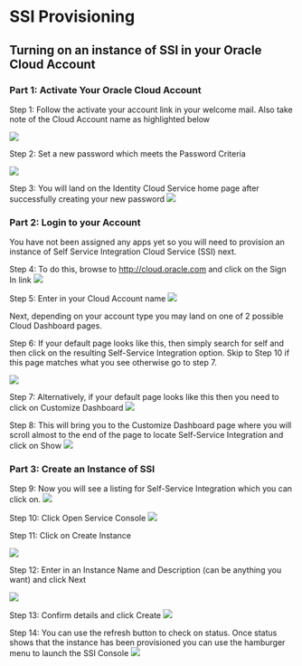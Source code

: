 # SSI Provisioning

## Turning on an instance of SSI in your Oracle Cloud Account

### Part 1: Activate Your Oracle Cloud Account

Step 1:  Follow the activate your account link in your welcome mail.  Also take note of the Cloud Account name as highlighted below 

![](./images/provisioning/Step1.png)


Step 2:   Set a new password which meets the Password Criteria  

![](./images/provisioning/Step2.png)

Step 3:  You will land on the Identity Cloud Service home page after successfully creating your new password
![](./images/provisioning/Step3.png)

### Part 2: Login to your Account


You have not been assigned any apps yet so you will need to provision an instance of Self Service Integration Cloud Service (SSI) next.

Step 4:  To do this, browse to http://cloud.oracle.com and click on the Sign In link
![](./images/provisioning/Step4.png)

 

Step 5:  Enter in your Cloud Account name 
![](./images/provisioning/Step5.png)



Next, depending on your account type you may land on one of 2 possible Cloud Dashboard pages.

Step 6:  If your default page looks like this, then simply search for self and then click on the resulting Self-Service Integration option.  Skip to Step 10 if this page matches what you see otherwise go to step 7.

 ![](./images/provisioning/Step6.png)

Step 7:  Alternatively, if your default page looks like this then you need to click on Customize Dashboard
![](./images/provisioning/Step7.png)

Step 8:  This will bring you to the Customize Dashboard page where you will scroll almost to the end of the page to locate Self-Service Integration and click on Show
![](./images/provisioning/Step8.png)

### Part 3: Create an Instance of SSI

Step 9:  Now you will see a listing for Self-Service Integration which you can click on.
 ![](./images/provisioning/Step9.png)

Step 10: Click Open Service Console
![](./images/provisioning/Step10.png)

Step 11:  Click on Create Instance

![](./images/provisioning/Step11.png)

Step 12:  Enter in an Instance Name and Description (can be anything you want) and click Next

![](./images/provisioning/Step12.png)

Step 13:  Confirm details and click Create
![](./images/provisioning/Step13.png)

Step 14:  You can use the refresh button to check on status.  Once status shows that the instance has been provisioned you can use the hamburger menu to launch the SSI Console
![](./images/provisioning/Step14.png)

 
